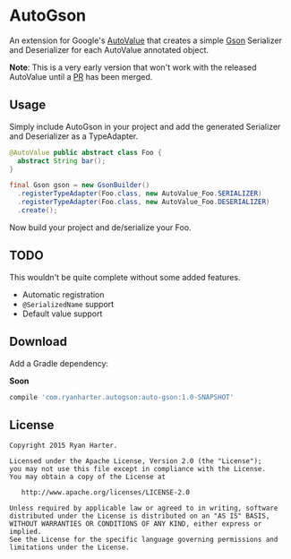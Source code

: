 # AutoGson

An extension for Google's [AutoValue](https://github.com/google/auto) that creates a simple [Gson](https://github.com/google/gson) Serializer and Deserializer for each AutoValue annotated object.

**Note**: This is a very early version that won't work with the released AutoValue until a [PR](https://github.com/google/auto/pull/237) has been merged.

## Usage

Simply include AutoGson in your project and add the generated Serializer and Deserializer as a TypeAdapter.

```java
@AutoValue public abstract class Foo {
  abstract String bar();
}

final Gson gson = new GsonBuilder()
  .registerTypeAdapter(Foo.class, new AutoValue_Foo.SERIALIZER)
  .registerTypeAdapter(Foo.class, new AutoValue_Foo.DESERIALIZER)
  .create();
```

Now build your project and de/serialize your Foo.

## TODO

This wouldn't be quite complete without some added features.

* Automatic registration
* `@SerializedName` support
* Default value support

## Download

Add a Gradle dependency:

**Soon**

```groovy
compile 'com.ryanharter.autogson:auto-gson:1.0-SNAPSHOT'
```

## License

```
Copyright 2015 Ryan Harter.

Licensed under the Apache License, Version 2.0 (the "License");
you may not use this file except in compliance with the License.
You may obtain a copy of the License at

   http://www.apache.org/licenses/LICENSE-2.0

Unless required by applicable law or agreed to in writing, software
distributed under the License is distributed on an "AS IS" BASIS,
WITHOUT WARRANTIES OR CONDITIONS OF ANY KIND, either express or implied.
See the License for the specific language governing permissions and
limitations under the License.
```
